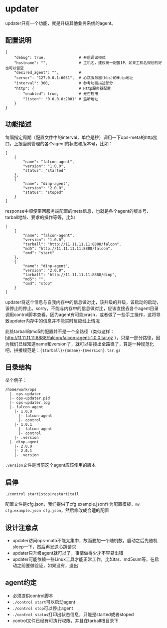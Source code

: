 # updater

updater只有一个功能，就是升级其他业务系统的agent。

## 配置说明
```
{
	"debug": true,               # 开启调试模式
	"hostname": "",              # 主机名，建议统一配置IP，如果主机名规划的好也可以留空
	"desired_agent": "",         # 
	"server": "127.0.0.1:6031",  # 心跳服务器(hbs)的Http地址
	"interval": 300,             # 参考功能描述部分
	"http": {                    # Http服务器配置
		"enabled": true,         # 是否启用
		"listen": "0.0.0.0:2001" # 监听地址
	}
}
```

## 功能描述

每隔指定周期（配置文件中的interval，单位是秒）调用一下ops-meta的http接口，上报当前管理的各个agent的状态和版本号，比如：

```
[
    {
        "name": "falcon-agent",
        "version": "1.0.0",
        "status": "started" 
    },
    {
        "name": "dinp-agent",
        "version": "2.0.0",
        "status": "stoped" 
    }
]
```

response中顺便带回服务端配置的meta信息，也就是各个agent的版本号、tarball地址、要求的操作等等，比如

```
[
    {
        "name": "falcon-agent",
        "version": "1.0.0",
        "tarball": "http://11.11.11.11:8888/falcon",
        "md5": "http://11.11.11.11:8888/falcon",
        "cmd": "start" 
    },
    {
        "name": "dinp-agent",
        "version": "2.0.0",
        "tarball": "http://11.11.11.11:8888/dinp",
        "md5": "",
        "cmd": "stop" 
    }
]
```

updater将这个信息与自我内存中的信息做对比，该升级的升级，该启动的启动，该停止的停止。sorry，不能与内存中的信息做对比，应该直接去各个agent目录调用control脚本查看，因为agent有可能crash，或者做了一些手工操作，这将导致updater内存中的信息并不能实时反应线上情况

此处tarball和md5的配置并不是一个全路径（类似这样： http://11.11.11.11:8888/falcon/falcon-agent-1.0.0.tar.gz ），只是一部分路径，因为我们已经知道name和version了，就可以拼接出全路径了，算是一种规范化吧，拼接规范是：`{$tarball}/{$name}-{$version}.tar.gz`

## 目录结构

举个例子：

```
/home/work/ops
  |- ops-updater
  |- ops-updater.pid
  |- ops-updater.log
  |- falcon-agent
    |- 1.0.0
      |- falcon-agent
      |- control
    |- 1.0.1
      |- falcon-agent
      |- control
    |- .version
  |- dinp-agent
    |- 2.0.0
    |- 2.0.1
    |- .version
```

`.version`文件是当前这个agent应该使用的版本

## 启停

```
./control start|stop|restart|tail
```

配置文件是cfg.json，我们提供了cfg.example.json作为配置模板，`mv cfg.example.json cfg.json`，然后修改成合适的配置

## 设计注意点

- updater访问ops-mata不能太集中，故而要加一个随机数，启动之后先随机sleep一下，然后再发送心跳请求
- updater只升级agent就可以了，事情做得少才不容易出错
- updater可能依赖一些Linux工具才能正常工作，比如tar、md5sum等，在启动之前要做验证，如果没有，退出

## agent约定

- 必须提供control脚本
- `./control start`可以启动agent
- `./control stop`可以停止agent
- `./control status`打印出状态信息，只能是started或者stoped
- control文件已经有可执行权限，并且在tarball根目录下


